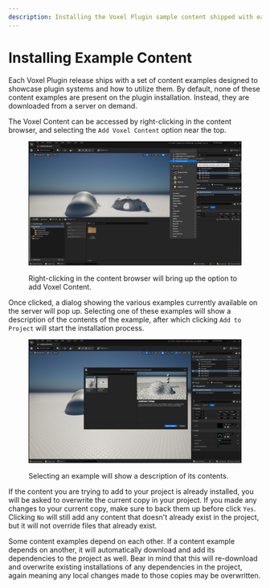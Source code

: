 ```yaml
---
description: Installing the Voxel Plugin sample content shipped with each release.
---
```


# Installing Example Content

Each Voxel Plugin release ships with a set of content examples designed to showcase plugin systems and how to utilize them. By default, none of these content examples are present on the plugin installation. Instead, they are downloaded from a server on demand.

&#x20;The Voxel Content can be accessed by right-clicking in the content browser, and selecting the `Add Voxel Content` option near the top.

<figure><img src="../.gitbook/assets/image (186).png" alt=""><figcaption><p>Right-clicking in the content browser will bring up the option to add Voxel Content.</p></figcaption></figure>

Once clicked, a dialog showing the various examples currently available on the server will pop up. Selecting one of these examples will show a description of the contents of the example, after which clicking `Add to Project` will start the installation process.&#x20;

<figure><img src="../.gitbook/assets/image (95).png" alt=""><figcaption><p>Selecting an example will show a description of its contents.</p></figcaption></figure>

If the content you are trying to add to your project is already installed, you will be asked to overwrite the current copy in your project. If you made any changes to your current copy, make sure to back them up before click `Yes`. Clicking `No` will still add any content that doesn't already exist in the project, but it will not override files that already exist.

Some content examples depend on each other. If a content example depends on another, it will automatically download and add its dependencies to the project as well. Bear in mind that this will re-download and overwrite existing installations of any dependencies in the project, again meaning any local changes made to those copies may be overwritten.
